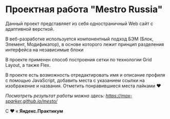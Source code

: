 # Проектная работа "Mestro Russia"

Данный проект представляет из себя одностраничный Web сайт с адаптивной версткой.

В веб-разработке используется компонентный подход БЭМ (Блок, Элемент, Модификатор),
в основе которого лежит принцип разделения интерфейса на независимые блоки

В проекте применен способ построения сетки по технологии Grid Layout, а также Flex.

В проекте есть возможность отредактировать имя и описание профиля с помощью JavaScript,
добавить места с указанием ссылки на изображение и названия. Отметить понравившиеся
места лайками ❤

_Посмотреть результат работы можно здесь: https://max-sparker.github.io/mesto/_

С ❤ к **Яндекс.Практикум**
